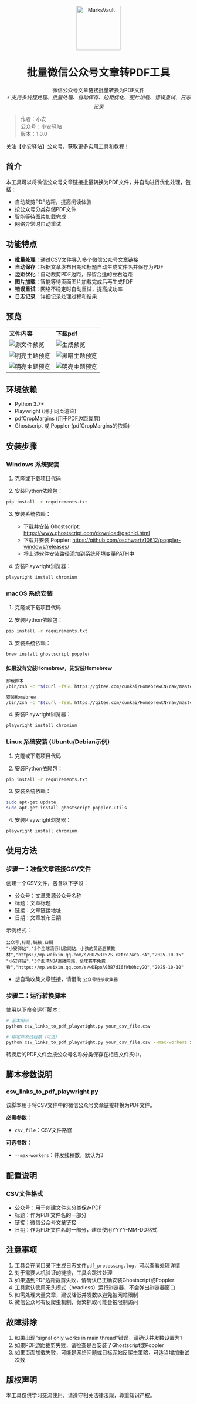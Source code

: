 <div align="center">
  <img src="images/bi.png" alt="MarksVault" width="120">
  <h1>批量微信公众号文章转PDF工具</h1>
  <p>
    微信公众号文章链接批量转换为PDF文件
    <br />
    <i>⚡ 支持多线程处理、批量处理、自动保存、边距优化、图片加载、错误重试、日志记录</i>
  </p>
</div>


> 作者：小安  
> 公众号：小安驿站  
> 版本：1.0.0  

关注【小安驿站】公众号，获取更多实用工具和教程！

## 简介

本工具可以将微信公众号文章链接批量转换为PDF文件，并自动进行优化处理，包括：
- 自动裁剪PDF边距，提高阅读体验
- 按公众号分类存储PDF文件
- 智能等待图片加载完成
- 网络异常时自动重试

## 功能特点

- **批量处理**：通过CSV文件导入多个微信公众号文章链接
- **自动保存**：根据文章发布日期和标题自动生成文件名并保存为PDF
- **边距优化**：自动裁剪PDF边距，保留合适的左右边距
- **图片加载**：智能等待页面图片加载完成后再生成PDF
- **错误重试**：网络不稳定时自动重试，提高成功率
- **日志记录**：详细记录处理过程和结果


## 预览

<table>
  <tr>
    <td><b>文件内容</b></td>
    <td><b>下载pdf</b></td>
  </tr>
  <tr>
    <td><img src="images/csv.png" alt="源文件预览" /></td>
    <td><img src="images/pdf.png" alt="生成预览" /></td>
 </tr>
  <tr>
   <td><img src="images/use.png" alt="明亮主题预览" /></td>
    <td><img src="images/pre-pdf.png" alt="黑暗主题预览" /></td>
  </tr>
 <tr>
   <td><img src="images/collect.png" alt="明亮主题预览" /></td>
    <td><img src="images/qrcode.jpg" alt="明亮主题预览" /></td>
  </tr>
</table>


## 环境依赖

- Python 3.7+
- Playwright (用于网页渲染)
- pdfCropMargins (用于PDF边距裁剪)
- Ghostscript 或 Poppler (pdfCropMargins的依赖)

## 安装步骤

### Windows 系统安装

1. 克隆或下载项目代码

2. 安装Python依赖包：
```cmd
pip install -r requirements.txt
```

3. 安装系统依赖：
   - 下载并安装 Ghostscript: https://www.ghostscript.com/download/gsdnld.html
   - 下载并安装 Poppler: https://github.com/oschwartz10612/poppler-windows/releases/
   - 将上述软件安装路径添加到系统环境变量PATH中

4. 安装Playwright浏览器：
```cmd
playwright install chromium
```

### macOS 系统安装

1. 克隆或下载项目代码

2. 安装Python依赖包：
```bash
pip install -r requirements.txt
```

3. 安装系统依赖：
```bash
brew install ghostscript poppler
```
#### 如果没有安装Homebrew，先安装Homebrew
```bash
卸载脚本
/bin/zsh -c "$(curl -fsSL https://gitee.com/cunkai/HomebrewCN/raw/master/HomebrewUninstall.sh)"

安装Homebrew
/bin/zsh -c "$(curl -fsSL https://gitee.com/cunkai/HomebrewCN/raw/master/Homebrew.sh)"
```

4. 安装Playwright浏览器：
```bash
playwright install chromium
```

### Linux 系统安装 (Ubuntu/Debian示例)

1. 克隆或下载项目代码

2. 安装Python依赖包：
```bash
pip install -r requirements.txt
```

3. 安装系统依赖：
```bash
sudo apt-get update
sudo apt-get install ghostscript poppler-utils
```

4. 安装Playwright浏览器：
```bash
playwright install chromium
```

## 使用方法

### 步骤一：准备文章链接CSV文件

创建一个CSV文件，包含以下字段：
- 公众号：文章来源公众号名称
- 标题：文章标题
- 链接：文章链接地址
- 日期：文章发布日期

示例格式：
```csv
公众号,标题,链接,日期
"小安驿站","2个全球流行儿歌网站，小孩的英语启蒙教材","https://mp.weixin.qq.com/s/HUZ53c52S-cztre74ra-PA","2025-10-15"
"小安驿站","3个超清NBA直播网站，全球赛事免费看","https://mp.weixin.qq.com/s/wDEpoA03B7d16fWb0hzyGQ","2025-10-10"
```

- 想自动收集文章链接，请借助 `公众号链接收集器`


### 步骤二：运行转换脚本

使用以下命令运行脚本：

```bash
# 基本用法
python csv_links_to_pdf_playwright.py your_csv_file.csv

# 指定并发线程数（可选）
python csv_links_to_pdf_playwright.py your_csv_file.csv --max-workers 5
```

转换后的PDF文件会按公众号名称分类保存在相应文件夹中。

## 脚本参数说明

### csv_links_to_pdf_playwright.py

该脚本用于将CSV文件中的微信公众号文章链接转换为PDF文件。

**必需参数：**
- `csv_file`：CSV文件路径

**可选参数：**
- `--max-workers`：并发线程数，默认为3

## 配置说明

### CSV文件格式
- 公众号：用于创建文件夹分类保存PDF
- 标题：作为PDF文件名的一部分
- 链接：微信公众号文章链接
- 日期：作为PDF文件名的一部分，建议使用YYYY-MM-DD格式

## 注意事项

1. 工具会在同目录下生成日志文件`pdf_processing.log`，可以查看处理详情
2. 对于需要人机验证的链接，工具会跳过处理
3. 如果遇到PDF边距裁剪失败，请确认已正确安装Ghostscript或Poppler
4. 工具默认使用无头模式（headless）运行浏览器，不会弹出浏览器窗口
5. 如需处理大量文章，建议降低并发数以避免被网站限制
6. 微信公众号有反爬虫机制，频繁抓取可能会被限制访问

## 故障排除

1. 如果出现"signal only works in main thread"错误，请确认并发数设置为1
2. 如果PDF边距裁剪失败，请检查是否安装了Ghostscript或Poppler
3. 如果页面加载失败，可能是网络问题或目标网站反爬虫策略，可适当增加重试次数

## 版权声明

本工具仅供学习交流使用，请遵守相关法律法规，尊重知识产权。